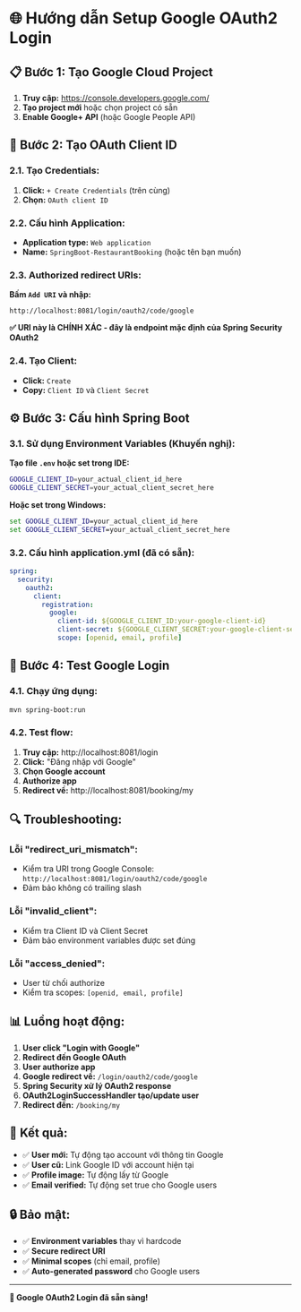 # 🌐 Hướng dẫn Setup Google OAuth2 Login

## 📋 **Bước 1: Tạo Google Cloud Project**

1. **Truy cập:** https://console.developers.google.com/
2. **Tạo project mới** hoặc chọn project có sẵn
3. **Enable Google+ API** (hoặc Google People API)

## 🔧 **Bước 2: Tạo OAuth Client ID**

### **2.1. Tạo Credentials:**
1. **Click:** `+ Create Credentials` (trên cùng)
2. **Chọn:** `OAuth client ID`

### **2.2. Cấu hình Application:**
- **Application type:** `Web application`
- **Name:** `SpringBoot-RestaurantBooking` (hoặc tên bạn muốn)

### **2.3. Authorized redirect URIs:**
**Bấm `Add URI` và nhập:**
```
http://localhost:8081/login/oauth2/code/google
```

**✅ URI này là CHÍNH XÁC - đây là endpoint mặc định của Spring Security OAuth2**

### **2.4. Tạo Client:**
- **Click:** `Create`
- **Copy:** `Client ID` và `Client Secret`

## ⚙️ **Bước 3: Cấu hình Spring Boot**

### **3.1. Sử dụng Environment Variables (Khuyến nghị):**

**Tạo file `.env` hoặc set trong IDE:**
```bash
GOOGLE_CLIENT_ID=your_actual_client_id_here
GOOGLE_CLIENT_SECRET=your_actual_client_secret_here
```

**Hoặc set trong Windows:**
```cmd
set GOOGLE_CLIENT_ID=your_actual_client_id_here
set GOOGLE_CLIENT_SECRET=your_actual_client_secret_here
```

### **3.2. Cấu hình application.yml (đã có sẵn):**
```yaml
spring:
  security:
    oauth2:
      client:
        registration:
          google:
            client-id: ${GOOGLE_CLIENT_ID:your-google-client-id}
            client-secret: ${GOOGLE_CLIENT_SECRET:your-google-client-secret}
            scope: [openid, email, profile]
```

## 🧪 **Bước 4: Test Google Login**

### **4.1. Chạy ứng dụng:**
```bash
mvn spring-boot:run
```

### **4.2. Test flow:**
1. **Truy cập:** http://localhost:8081/login
2. **Click:** "Đăng nhập với Google"
3. **Chọn Google account**
4. **Authorize app**
5. **Redirect về:** http://localhost:8081/booking/my

## 🔍 **Troubleshooting:**

### **Lỗi "redirect_uri_mismatch":**
- Kiểm tra URI trong Google Console: `http://localhost:8081/login/oauth2/code/google`
- Đảm bảo không có trailing slash

### **Lỗi "invalid_client":**
- Kiểm tra Client ID và Client Secret
- Đảm bảo environment variables được set đúng

### **Lỗi "access_denied":**
- User từ chối authorize
- Kiểm tra scopes: `[openid, email, profile]`

## 📊 **Luồng hoạt động:**

1. **User click "Login with Google"**
2. **Redirect đến Google OAuth**
3. **User authorize app**
4. **Google redirect về:** `/login/oauth2/code/google`
5. **Spring Security xử lý OAuth2 response**
6. **OAuth2LoginSuccessHandler tạo/update user**
7. **Redirect đến:** `/booking/my`

## 🎯 **Kết quả:**

- ✅ **User mới:** Tự động tạo account với thông tin Google
- ✅ **User cũ:** Link Google ID với account hiện tại
- ✅ **Profile image:** Tự động lấy từ Google
- ✅ **Email verified:** Tự động set true cho Google users

## 🔒 **Bảo mật:**

- ✅ **Environment variables** thay vì hardcode
- ✅ **Secure redirect URI** 
- ✅ **Minimal scopes** (chỉ email, profile)
- ✅ **Auto-generated password** cho Google users

---

**🎉 Google OAuth2 Login đã sẵn sàng!** 